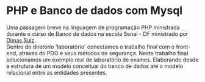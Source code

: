 # PHP e Banco de dados com Mysql

 Uma passagem breve na linguagem de programação PHP ministrada durante o curso de Banco de dados na escola Senai - DF ministrado por
 <a href="https://github.com/dimassulz" target="_blank">Dimas Sulz</a>.
 <br>
 Dentro do diretório 'laboratório' conectamos o trabalho final com o front-end, através do PDO e seus métodos de segurança. Neste trabalho final 
 solucionamos um exemplo real de laboratório de exames. Elaborando desde a estrutura de um modelo conceitual do banco de dados até o modelo relacional 
 entre as entidades presentes.
